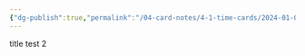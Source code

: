```yaml
---
{"dg-publish":true,"permalink":"/04-card-notes/4-1-time-cards/2024-01-01-2116/","noteIcon":""}
---
```


title test 2

